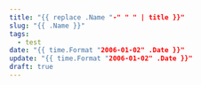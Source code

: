 ```yaml
---
title: "{{ replace .Name "-" " " | title }}"
slug: "{{ .Name }}"
tags:
  - test
date: "{{ time.Format "2006-01-02" .Date }}"
update: "{{ time.Format "2006-01-02" .Date }}"
draft: true
---
```

